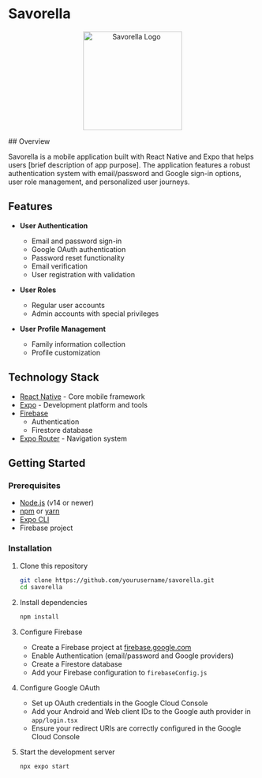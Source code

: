 # Savorella
<p align="center">
<img src="assets/images/logo.png)" alt="Savorella Logo" width="200">
</p>
## Overview

Savorella is a mobile application built with React Native and Expo that helps users [brief description of app purpose]. The application features a robust authentication system with email/password and Google sign-in options, user role management, and personalized user journeys.

## Features

- **User Authentication**
  - Email and password sign-in
  - Google OAuth authentication
  - Password reset functionality
  - Email verification
  - User registration with validation

- **User Roles**
  - Regular user accounts
  - Admin accounts with special privileges

- **User Profile Management**
  - Family information collection
  - Profile customization

## Technology Stack

- [React Native](https://reactnative.dev/) - Core mobile framework
- [Expo](https://expo.dev/) - Development platform and tools
- [Firebase](https://firebase.google.com/)
  - Authentication
  - Firestore database
- [Expo Router](https://docs.expo.dev/router/introduction/) - Navigation system

## Getting Started

### Prerequisites

- [Node.js](https://nodejs.org/) (v14 or newer)
- [npm](https://www.npmjs.com/) or [yarn](https://yarnpkg.com/)
- [Expo CLI](https://docs.expo.dev/workflow/expo-cli/)
- Firebase project

### Installation

1. Clone this repository
   ```bash
   git clone https://github.com/yourusername/savorella.git
   cd savorella
   ```

2. Install dependencies
   ```bash
   npm install
   ```

3. Configure Firebase
   - Create a Firebase project at [firebase.google.com](https://firebase.google.com/)
   - Enable Authentication (email/password and Google providers)
   - Create a Firestore database
   - Add your Firebase configuration to `firebaseConfig.js`

4. Configure Google OAuth
   - Set up OAuth credentials in the Google Cloud Console
   - Add your Android and Web client IDs to the Google auth provider in `app/login.tsx`
   - Ensure your redirect URIs are correctly configured in the Google Cloud Console

5. Start the development server
   ```bash
   npx expo start
   ```

